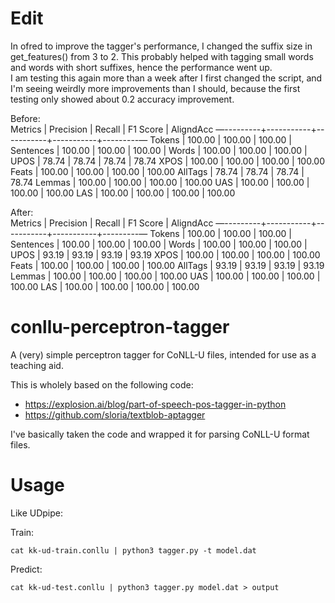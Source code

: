 # Edit  
In ofred to improve the tagger's performance, I changed the suffix size in get_features() from 3 to 2. This probably helped with tagging small words and words with short suffixes, hence the performance went up.  
I am testing this again more than a week after I first changed the script, and I'm seeing weirdly more improvements than I should, because the first testing only showed about 0.2 accuracy improvement.

Before:  
Metrics    | Precision |    Recall |  F1 Score | AligndAcc
—---------+-----------+-----------+-----------+---------—
Tokens     |    100.00 |    100.00 |    100.00 |
Sentences  |    100.00 |    100.00 |    100.00 |
Words      |    100.00 |    100.00 |    100.00 |
UPOS       |     78.74 |     78.74 |     78.74 |     78.74
XPOS       |    100.00 |    100.00 |    100.00 |    100.00
Feats      |    100.00 |    100.00 |    100.00 |    100.00
AllTags    |     78.74 |     78.74 |     78.74 |     78.74
Lemmas     |    100.00 |    100.00 |    100.00 |    100.00
UAS        |    100.00 |    100.00 |    100.00 |    100.00
LAS        |    100.00 |    100.00 |    100.00 |    100.00

After:  
Metrics    | Precision |    Recall |  F1 Score | AligndAcc
—---------+-----------+-----------+-----------+---------—
Tokens     |    100.00 |    100.00 |    100.00 |
Sentences  |    100.00 |    100.00 |    100.00 |
Words      |    100.00 |    100.00 |    100.00 |
UPOS       |     93.19 |     93.19 |     93.19 |     93.19
XPOS       |    100.00 |    100.00 |    100.00 |    100.00
Feats      |    100.00 |    100.00 |    100.00 |    100.00
AllTags    |     93.19 |     93.19 |     93.19 |     93.19
Lemmas     |    100.00 |    100.00 |    100.00 |    100.00
UAS        |    100.00 |    100.00 |    100.00 |    100.00
LAS        |    100.00 |    100.00 |    100.00 |    100.00

# conllu-perceptron-tagger

A (very) simple perceptron tagger for CoNLL-U files, intended for use as a teaching
aid.

This is wholely based on the following code:

* https://explosion.ai/blog/part-of-speech-pos-tagger-in-python
* https://github.com/sloria/textblob-aptagger

I've basically taken the code and wrapped it for parsing CoNLL-U format files. 

# Usage

Like UDpipe:

Train:

```
cat kk-ud-train.conllu | python3 tagger.py -t model.dat
```

Predict:

```
cat kk-ud-test.conllu | python3 tagger.py model.dat > output
```
